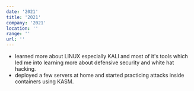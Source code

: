 ```yaml
---
date: '2021'
title: '2021'
company: '2021'
location: ''
range: ''
url: ''
---
```



- learned more about LINUX especially KALI and most of it's tools which led me into learning more about defensive security and white hat hacking.
- deployed a few servers at home and started practicing attacks inside containers using KASM.
